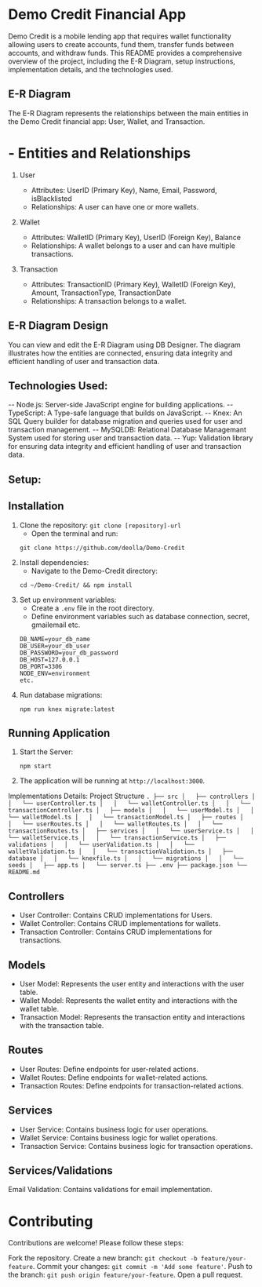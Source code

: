 # Demo Credit Financial App

Demo Credit is a mobile lending app that requires wallet functionality allowing users to create accounts, fund them, transfer funds between accounts, and withdraw funds. This README provides a comprehensive overview of the project, including the E-R Diagram, setup instructions, implementation details, and the technologies used.

## E-R Diagram

The E-R Diagram represents the relationships between the main entities in the Demo Credit financial app: User, Wallet, and Transaction.

# - Entities and Relationships

1. User

   - Attributes: UserID (Primary Key), Name, Email, Password, isBlacklisted
   - Relationships: A user can have one or more wallets.

2. Wallet

   - Attributes: WalletID (Primary Key), UserID (Foreign Key), Balance
   - Relationships: A wallet belongs to a user and can have multiple transactions.

3. Transaction
   - Attributes: TransactionID (Primary Key), WalletID (Foreign Key), Amount, TransactionType, TransactionDate
   - Relationships: A transaction belongs to a wallet.

## E-R Diagram Design

You can view and edit the E-R Diagram using DB Designer. The diagram illustrates how the entities are connected, ensuring data integrity and efficient handling of user and transaction data.

## Technologies Used:

-- Node.js: Server-side JavaScript engine for building applications.
-- TypeScript: A Type-safe language that builds on JavaScript.
-- Knex: An SQL Query builder for database migration and queries used for user and transaction management.
-- MySQLDB: Relational Database Managemant System used for storing user and transaction data.
-- Yup: Validation library for ensuring data integrity and efficient handling of user and transaction data.

## Setup:

## Installation

1. Clone the repository: `git clone [repository]-url`
   - Open the terminal and run:
   ```
   git clone https://github.com/deolla/Demo-Credit
   ```
2. Install dependencies:
   - Navigate to the Demo-Credit directory:
   ```
   cd ~/Demo-Credit/ && npm install
   ```
3. Set up environment variables:
   - Create a `.env` file in the root directory.
   - Define environment variables such as database connection, secret, gmailemail etc.
   ```
   DB_NAME=your_db_name
   DB_USER=your_db_user
   DB_PASSWORD=your_db_password
   DB_HOST=127.0.0.1
   DB_PORT=3306
   NODE_ENV=environment
   etc.
   ```
4. Run database migrations:
   ```
   npm run knex migrate:latest
   ```

## Running Application

1. Start the Server:
   ```
   npm start
   ```
2. The application will be running at `http://localhost:3000`.

Implementations Details:
Project Structure
`.
├── src
│   ├── controllers
│   │   └── userController.ts
│   │   └── walletController.ts
│   │   └── transactionController.ts
│   ├── models
│   │   └── userModel.ts
│   │   └── walletModel.ts
│   │   └── transactionModel.ts
│   ├── routes
│   │   └── userRoutes.ts
│   │   └── walletRoutes.ts
│   │   └── transactionRoutes.ts
│   ├── services
│   │   └── userService.ts
│   │   └── walletService.ts
│   │   └── transactionService.ts
│   ├── validations
│   │   └── userValidation.ts
│   │   └── walletValidation.ts
│   │   └── transactionValidation.ts
│   ├── database
│   │   └── knexfile.ts
│   │   └── migrations
│   │   └── seeds
│   ├── app.ts
│   └── server.ts
├── .env
├── package.json
└── README.md`

## Controllers

- User Controller: Contains CRUD implementations for Users.
- Wallet Controller: Contains CRUD implementations for wallets.
- Transaction Controller: Contains CRUD implementations for transactions.

## Models

- User Model: Represents the user entity and interactions with the user table.
- Wallet Model: Represents the wallet entity and interactions with the wallet table.
- Transaction Model: Represents the transaction entity and interactions with the transaction table.

## Routes

- User Routes: Define endpoints for user-related actions.
- Wallet Routes: Define endpoints for wallet-related actions.
- Transaction Routes: Define endpoints for transaction-related actions.

## Services

- User Service: Contains business logic for user operations.
- Wallet Service: Contains business logic for wallet operations.
- Transaction Service: Contains business logic for transaction operations.

## Services/Validations

Email Validation: Contains validations for email implementation.

# Contributing

Contributions are welcome! Please follow these steps:

Fork the repository.
Create a new branch: `git checkout -b feature/your-feature`.
Commit your changes: `git commit -m 'Add some feature'`.
Push to the branch: `git push origin feature/your-feature`.
Open a pull request.
